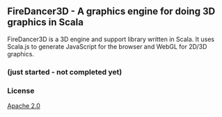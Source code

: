 ## FireDancer3D - A graphics engine for doing 3D graphics in Scala
FireDancer3D is a 3D engine and support library written in Scala. It uses Scala.js to generate JavaScript for the browser and WebGL for 2D/3D graphics.  

### (just started - not completed yet)

### License
[Apache 2.0](http://www.apache.org/licenses/LICENSE-2.0) 

